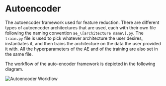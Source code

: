 # Autoencoder
The autoencoder framework used for feature reduction. There are different types of autoencoder architectures that are used, each with their own file following the naming convention `ae_\[architecture name\].py`. The `train.py` file is used to pick whatever architecture the user desires, instantiates it, and then trains the architecture on the data the user provided it with. All the hyperparameters of the AE and of the training are also set in the same file.

The workflow of the auto-encoder framework is depicted in the following diagram.

![Autoencoder Workflow](ae_workflow.png)

